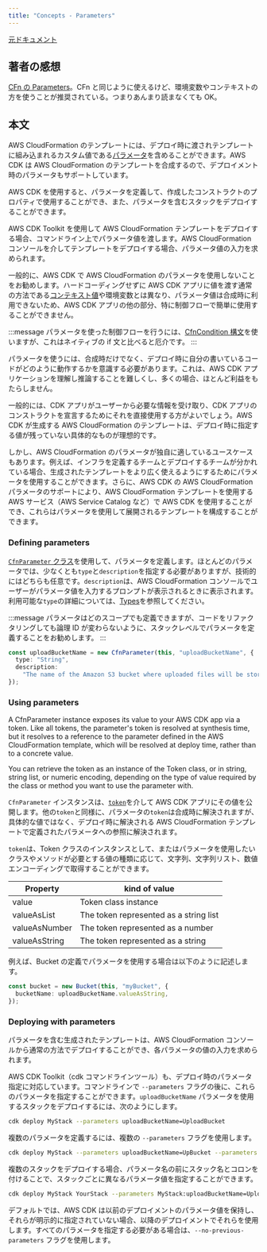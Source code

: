 ```yaml
---
title: "Concepts - Parameters"
---
```


[元ドキュメント](https://docs.aws.amazon.com/cdk/v2/guide/parameters.html)

## 著者の感想

[CFn の Parameters](https://docs.aws.amazon.com/AWSCloudFormation/latest/UserGuide/parameters-section-structure.html)。CFn と同じように使えるけど、環境変数やコンテキストの方を使うことが推奨されている。つまりあんまり読まなくても OK。

## 本文

AWS CloudFormation のテンプレートには、デプロイ時に渡されテンプレートに組み込まれるカスタム値である[パラメータ](https://docs.aws.amazon.com/AWSCloudFormation/latest/UserGuide/parameters-section-structure.html)を含めることができます。AWS CDK は AWS CloudFormation のテンプレートを合成するので、デプロイメント時のパラメータもサポートしています。

AWS CDK を使用すると、パラメータを定義して、作成したコンストラクトのプロパティで使用することができ、また、パラメータを含むスタックをデプロイすることができます。

AWS CDK Toolkit を使用して AWS CloudFormation テンプレートをデプロイする場合、コマンドライン上でパラメータ値を渡します。AWS CloudFormation コンソールを介してテンプレートをデプロイする場合、パラメータ値の入力を求められます。

一般的に、AWS CDK で AWS CloudFormation のパラメータを使用しないことをお勧めします。ハードコーディングせずに AWS CDK アプリに値を渡す通常の方法である[コンテキスト値](./13-concepts-context)や環境変数とは異なり、パラメータ値は合成時に利用できないため、AWS CDK アプリの他の部分、特に制御フローで簡単に使用することができません。

:::message
パラメータを使った制御フローを行うには、[CfnCondition 構文](https://docs.aws.amazon.com/cdk/api/v2/docs/aws-cdk-lib.CfnCondition.html)を使いますが、これはネイティブの if 文と比べると厄介です。
:::

パラメータを使うには、合成時だけでなく、デプロイ時に自分の書いているコードがどのように動作するかを意識する必要があります。これは、AWS CDK アプリケーションを理解し推論することを難しくし、多くの場合、ほとんど利益をもたらしません。

一般的には、CDK アプリがユーザーから必要な情報を受け取り、CDK アプリのコンストラクトを宣言するためにそれを直接使用する方がよいでしょう。AWS CDK が生成する AWS CloudFormation のテンプレートは、デプロイ時に指定する値が残っていない具体的なものが理想的です。

しかし、AWS CloudFormation のパラメータが独自に適しているユースケースもあります。例えば、インフラを定義するチームとデプロイするチームが分かれている場合、生成されたテンプレートをより広く使えるようにするためにパラメータを使用することができます。さらに、AWS CDK の AWS CloudFormation パラメータのサポートにより、AWS CloudFormation テンプレートを使用する AWS サービス（AWS Service Catalog など）で AWS CDK を使用することができ、これらはパラメータを使用して展開されるテンプレートを構成することができます。

### Defining parameters

[`CfnParameter` クラス](https://docs.aws.amazon.com/cdk/api/v2/docs/aws-cdk-lib.CfnParameter.html)を使用して、パラメータを定義します。ほとんどのパラメータでは、少なくとも`type`と`description`を指定する必要がありますが、技術的にはどちらも任意です。`description`は、AWS CloudFormation コンソールでユーザーがパラメータ値を入力するプロンプトが表示されるときに表示されます。利用可能な`type`の詳細については、[Types](https://docs.aws.amazon.com/AWSCloudFormation/latest/UserGuide/parameters-section-structure.html#parameters-section-structure-properties-type)を参照してください。

:::message
パラメータはどのスコープでも定義できますが、コードをリファクタリングしても論理 ID が変わらないように、スタックレベルでパラメータを定義することをお勧めします。
:::

```ts
const uploadBucketName = new CfnParameter(this, "uploadBucketName", {
  type: "String",
  description:
    "The name of the Amazon S3 bucket where uploaded files will be stored.",
});
```

### Using parameters

A CfnParameter instance exposes its value to your AWS CDK app via a token. Like all tokens, the parameter's token is resolved at synthesis time, but it resolves to a reference to the parameter defined in the AWS CloudFormation template, which will be resolved at deploy time, rather than to a concrete value.

You can retrieve the token as an instance of the Token class, or in string, string list, or numeric encoding, depending on the type of value required by the class or method you want to use the parameter with.

`CfnParameter` インスタンスは、[`token`](./08-concepts-tokens)を介して AWS CDK アプリにその値を公開します。他の`token`と同様に、パラメータの`token`は合成時に解決されますが、具体的な値ではなく、デプロイ時に解決される AWS CloudFormation テンプレートで定義されたパラメータへの参照に解決されます。

`token`は、Token クラスのインスタンスとして、またはパラメータを使用したいクラスやメソッドが必要とする値の種類に応じて、文字列、文字列リスト、数値エンコーディングで取得することができます。

| Property      | kind of value                          |
| ------------- | -------------------------------------- |
| value         | Token class instance                   |
| valueAsList   | The token represented as a string list |
| valueAsNumber | The token represented as a number      |
| valueAsString | The token represented as a string      |

例えば、Bucket の定義でパラメータを使用する場合は以下のように記述します。

```ts
const bucket = new Bucket(this, "myBucket", {
  bucketName: uploadBucketName.valueAsString,
});
```

### Deploying with parameters

パラメータを含む生成されたテンプレートは、AWS CloudFormation コンソールから通常の方法でデプロイすることができ、各パラメータの値の入力を求められます。

AWS CDK Toolkit（cdk コマンドラインツール）も、デプロイ時のパラメータ指定に対応しています。コマンドラインで `--parameters` フラグの後に、これらのパラメータを指定することができます。`uploadBucketName` パラメータを使用するスタックをデプロイするには、次のようにします。

```sh
cdk deploy MyStack --parameters uploadBucketName=UploadBucket
```

複数のパラメータを定義するには、複数の `--parameters` フラグを使用します。

```sh
cdk deploy MyStack --parameters uploadBucketName=UpBucket --parameters downloadBucketName=DownBucket
```

複数のスタックをデプロイする場合、パラメータ名の前にスタック名とコロンを付けることで、スタックごとに異なるパラメータ値を指定することができます。

```sh
cdk deploy MyStack YourStack --parameters MyStack:uploadBucketName=UploadBucket --parameters YourStack:uploadBucketName=UpBucket
```

デフォルトでは、AWS CDK は以前のデプロイメントのパラメータ値を保持し、それらが明示的に指定されていない場合、以降のデプロイメントでそれらを使用します。すべてのパラメータを指定する必要がある場合は、`--no-previous-parameters` フラグを使用します。
